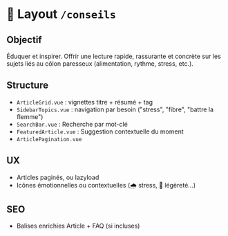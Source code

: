 # 📘 Layout `/conseils`

## Objectif
Éduquer et inspirer. Offrir une lecture rapide, rassurante et concrète sur les sujets liés au côlon paresseux (alimentation, rythme, stress, etc.).

## Structure

- `ArticleGrid.vue` : vignettes titre + résumé + tag
- `SidebarTopics.vue` : navigation par besoin ("stress", "fibre", "battre la flemme")
- `SearchBar.vue` : Recherche par mot-clé
- `FeaturedArticle.vue` : Suggestion contextuelle du moment
- `ArticlePagination.vue`

## UX
- Articles paginés, ou lazyload
- Icônes émotionnelles ou contextuelles (🌧️ stress, 🌿 légèreté…)

## SEO
- Balises enrichies Article + FAQ (si incluses)
